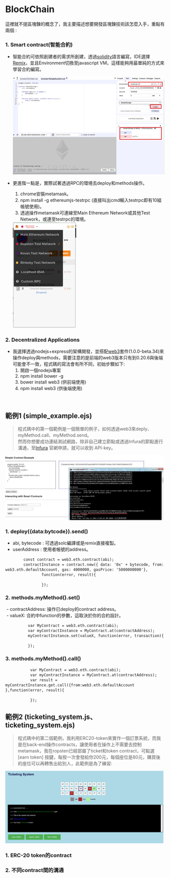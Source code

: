# BlockChain

這裡就不提區塊鍊的概念了，我主要描述想要開發區塊鍊技術該怎麼入手，重點有兩個 :
	
### 1. Smart contract(智能合約)
- 智能合約可依照創建者的需求所創建，透過[solidity](http://solidity.readthedocs.io/en/latest)語言編寫，IDE選擇[Remix](https://ethereum.github.io/browser-solidity/)，並且Environment切換至javascript VM，這樣能夠用最單純的方式來學習合約編寫。
	
	<img src="https://github.com/roytsai/TicketSystem/blob/master/public/images/javascriptVM.jpg" width="500px">
	
- 更進階一點是，實際試著透過RPC的環境去deploy和methods操作。<br>
	1. chrome安裝metamask。
	2. npm install -g ethereumjs-testrpc (直接叫出cmd輸入testrpc即有10組帳號使用)。
	3. 透過操作metamask可連線至Main Ethereum Network或其他Test Network，或連至testrpc的環境。
	
  <img src="https://github.com/roytsai/TicketSystem/blob/master/public/images/metamask.jpg" width="200px">
  
### 2. Decentralized Applications
- 我選擇透過nodejs+express的架構開發，並搭配[web3](https://web3js.readthedocs.io/en/1.0/)套件(1.0.0-beta.34)來操作deploy與methods，需要注意的是前端的web3版本只有到0.20.6與後端可能會不一致，程式碼的寫法會有所不同，初始步驟如下:<br>
	1. 開啟一個nodejs專案<br>
	2. npm install bower -g<br>
	3. bower install web3 (供前端使用)<br>
	4. npm install web3 (供後端使用)<br>
  
  
  
  
## 範例1 (simple_example.ejs)
	
> 程式碼中的第一個範例是一個簡單的例子，如何透過web3來deply、myMethod.call、myMethod.send。<br>
然而你想要成功連結測試網路，除非自己建立節點或透過Infura的節點進行溝通，至[Infura](https://infura.io/signup) 官網申請，就可以收到 API-key。
<img src="https://github.com/roytsai/TicketSystem/blob/master/public/images/simple.jpg" width="500px">

### 1. deploy({data:bytcode}).send() <br>
  - abi, bytecode : 可透過solc編譯或是remix直接複製。
  - userAddress : 使用者帳號的address。
~~~
        const contract = web3.eth.contract(abi);
        contractInstance = contract.new({ data: '0x' + bytecode, from: web3.eth.defaultAccount, gas: 4000000, gasPrice: '5000000000'},
                function(error, result){

                });
~~~

### 2. methods.myMethod().set() <br>
  - contractAddress: 操作已deploy的contract address。<br>
  - valueX: 合約中function的參數，這取決於你的合約設計。<br>
~~~
          var MyContract = web3.eth.contract(abi);
          var myContractInstance = MyContract.at(contractAddress);
          myContractInstance.set(valueX, function(error, transaction){

          });
~~~

### 3. methods.myMethod().call() <br>

~~~
           var MyContract = web3.eth.contract(abi);
           var myContractInstance = MyContract.at(contractAddress);
           var result = myContractInstance.get.call({from:web3.eth.defaultAccount },function(error, result){

           });
~~~

## 範例2 (ticketing_system.js、ticketing_system.ejs)
> 程式碼中的第二個範例，我利用ERC20-token來實作一個訂票系統，而我是在back-end操作contracts，讓使用者在操作上不需要去控制metamask，我在ropsten已經部屬了ticket和token contract，可點選[earn token] 按鍵，每按一次會發給你200元，每個座位是80元，購買後的座位可以再轉售出給別人，此範例是為了練習:

<img src="https://github.com/roytsai/TicketSystem/blob/master/public/images/TicketSystem.jpg" width="500px">

### 1. ERC-20 token的contract

### 2. 不同contract間的溝通




